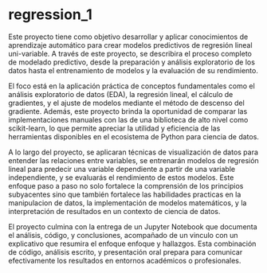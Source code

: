 # regression_1

Este proyecto tiene como objetivo desarrollar y aplicar conocimientos de aprendizaje automático para crear modelos predictivos de regresión lineal uni-variable. A través de este proyecto, se describira el proceso completo de modelado predictivo, desde la preparación y análisis exploratorio de los datos hasta el entrenamiento de modelos y la evaluación de su rendimiento.

El foco está en la aplicación práctica de conceptos fundamentales como el análisis exploratorio de datos (EDA), la regresión lineal, el cálculo de gradientes, y el ajuste de modelos mediante el método de descenso del gradiente. Además, este proyecto brinda la oportunidad de comparar las implementaciones manuales con las de una biblioteca de alto nivel como scikit-learn, lo que permite apreciar la utilidad y eficiencia de las herramientas disponibles en el ecosistema de Python para ciencia de datos.

A lo largo del proyecto, se aplicaran técnicas de visualización de datos para entender las relaciones entre variables, se entrenarán modelos de regresión lineal para predecir una variable dependiente a partir de una variable independiente, y se evaluarás el rendimiento de estos modelos. Este enfoque paso a paso no solo fortalece la comprensión de los principios subyacentes sino que también fortalece las habilidades practicas en la manipulacion de datos, la implementación de modelos matemáticos, y la interpretación de resultados en un contexto de ciencia de datos.

El proyecto culmina con la entrega de un Jupyter Notebook que documenta el análisis, código, y conclusiones, acompañado de un vinculo con un explicativo que resumira el enfoque enfoque y hallazgos. Esta combinación de código, análisis escrito, y presentación oral prepara para comunicar efectivamente los resultados en entornos académicos o profesionales.
